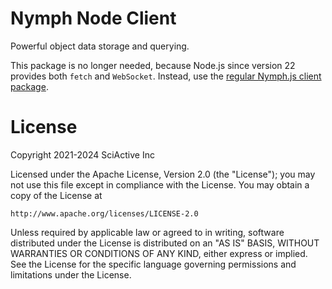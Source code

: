 # Nymph Node Client

Powerful object data storage and querying.

This package is no longer needed, because Node.js since version 22 provides both `fetch` and `WebSocket`. Instead, use the [regular Nymph.js client package](https://www.npmjs.com/package/@nymphjs/client).

# License

Copyright 2021-2024 SciActive Inc

Licensed under the Apache License, Version 2.0 (the "License");
you may not use this file except in compliance with the License.
You may obtain a copy of the License at

    http://www.apache.org/licenses/LICENSE-2.0

Unless required by applicable law or agreed to in writing, software
distributed under the License is distributed on an "AS IS" BASIS,
WITHOUT WARRANTIES OR CONDITIONS OF ANY KIND, either express or implied.
See the License for the specific language governing permissions and
limitations under the License.
